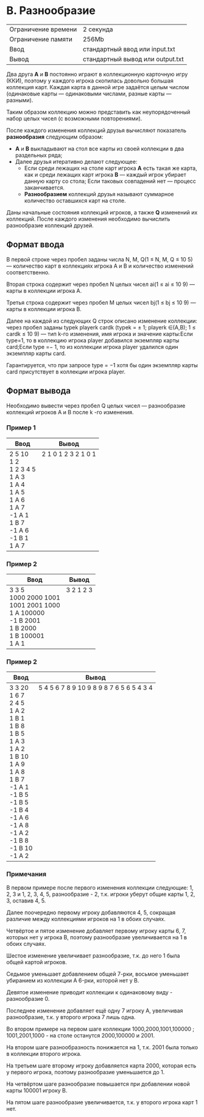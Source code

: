 # B. Разнообразие

| 	                     | 	                                |
|-----------------------|----------------------------------|
| Ограничение времени 	 | 2 секунда	                       |
| Ограничение памяти    | 256Mb                            |
| Ввод	                 | стандартный ввод или input.txt	  |
| Вывод	                | стандартный вывод или output.txt |

Два друга **A** и **B** постоянно играют в коллекционную карточную игру (ККИ), поэтому у каждого игрока скопилась довольно большая коллекция карт.
Каждая карта в данной игре задаётся целым числом (одинаковые карты — одинаковыми числами, разные карты — разными).  

Таким образом коллекцию можно представить как неупорядоченный набор целых чисел (с возможными повторениями).  

После каждого изменения коллекций друзья вычисляют показатель **разнообразия** следующим образом:  
- **A** и **B** выкладывают на стол все карты из своей коллекции в два раздельных ряда;
- Далее друзья итеративно делают следующее:  
  - Если среди лежащих на столе карт игрока **A** есть такая же карта, как и среди лежащих карт игрока **B** — каждый игрок убирает данную карту со стола;
  Если таковых совпадений нет — процесс заканчивается.
  - **Разнообразием** коллекций друзья называют суммарное количество оставшихся карт на столе.  
 
Даны начальные состояния коллекций игроков, а также **Q** изменений их коллекций. После каждого изменения необходимо вычислить разнообразие коллекций друзей.

## Формат ввода

В первой строке через пробел заданы числа N, M, Q(1 ≤ N, M, Q ≤ 10 5) — количество карт в коллекциях игрока A и B и количество изменений соответственно.  

Вторая строка содержит через пробел N целых чисел ai(1 ≤ ai ≤ 10 9) — карты в коллекции игрока A.  

Третья строка содержит через пробел M целых чисел bj(1 ≤ bj ≤ 10 9) — карты в коллекции игрока B.  

Далее на каждой из следующих Q строк описано изменение коллекции: через пробел заданы typek playerk cardk (typek = ± 1; playerk ∈(A,B); 1 ≤ cardk ≤ 10 9) — тип k-го изменения, имя игрока и значение карты:Если type=1, то в коллекцию игрока player добавился экземпляр карты card;Если type =− 1, то из коллекции игрока player удалился один экземпляр карты card.  

Гарантируется, что при запросе type = −1 хотя бы один экземпляр карты card присутствует в коллекции игрока player.
  

## Формат вывода  

Необходимо вывести через пробел Q целых чисел — разнообразие коллекций игроков A и B после k -го изменения.
  
### Пример 1
| Ввод                                                                                                                    | Вывод                                                                   |
|-------------------------------------------------------------------------------------------------------------------------|-------------------------------------------------------------------------|
| 2 5 10<br>1 2<br>1 2 3 4 5<br>1 A 3<br>1 A 4<br>1 A 5<br>1 A 6<br>1 A 7<br>-1 A 1<br>1 B 7<br>-1 A 6<br>-1 B 1<br>1 A 7 | 2 1 0 1 2 3 2 1 0 1<br><br><br><br><br><br><br><br><br><br><br><br><br> |


### Пример 2
| Ввод                                       | Вывод             |
|--------------------------------------------|-------------------|
| 3 3 5<br>1000 2000 1001<br>1001 2001 1000<br>1 A 100000<br>-1 B 2001<br>1 B 2000<br>1 B 100001<br>1 A 1 | 3 2 1 2 3 <br><br><br><br><br><br><br><br> |
	

### Пример 2
| Ввод                                       | Вывод             |
|--------------------------------------------|-------------------|
|  3 3 20<br>1 6 7<br>2 4 5<br>1 A 2<br>1 B 1<br>1 B 8<br>1 B 5<br>1 A 3<br>1 A 2<br>1 B 10<br>1 A 9<br>1 A 8<br>1 B 7<br>-1 A 1<br>-1 B 5<br>-1 B 5<br>-1 B 4<br>-1 A 6<br>-1 A 8<br>-1 A 2<br>-1 B 8<br>-1 B 10<br>-1 A 2 | 5 4 5 6 7 8 9 10 9 8 9 8 7 6 5 6 5 4 3 4 <br><br><br><br><br><br><br><br><br><br><br><br><br><br><br><br><br><br><br><br><br><br><br> |
	

### Примечания
В первом примере после первого изменения коллекции следующие: 1, 2, 3 и 1, 2, 3, 4, 5, разнообразие - 2, т.к. игроки уберут общие карты 1, 2, 3, оставив 4, 5.  

Далее поочередно первому игроку добавляются 4, 5, сокращая различие между коллекциями игроков на 1 в обоих случаях.  

Четвёртое и пятое изменение добавляет первому игроку карты 6, 7, которых нет у игрока B, поэтому разнообразие увеличивается на 1 в обоих случаях.  

Шестое изменение увеличивает разнообразие, т.к. до него 1 была общей картой игроков.  

Седьмое уменьшает добавлением общей 7-рки, восьмое уменьшает убиранием из коллекции A 6-рки, которой нет у B.  

Девятое изменение приводит коллекции к одинаковому виду - разнообразие 0.  

Последнее изменение добавляет ещё одну 7 игроку A, увеличивая разнообразие, т.к. у второго игрока 7 лишь одна.  

Во втором примере на первом шаге коллекции 1000,2000,1001,100000 ; 1001,2001,1000 - на столе останутся 2000,100000 и 2001.  

На втором шаге разнообразность понижается на 1, т.к. 2001 была только в коллекции второго игрока.  

На третьем шаге второму игроку добавляется карта 2000, которая есть у первого игрока, поэтому разнообразие уменьшается до 1.  

На четвёртом шаге разнообразие повышается при добавлении новой карты 100001 игроку B.  

На пятом шаге разнообразие увеличивается, т.к. у второго игрока карт 1 нет.